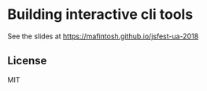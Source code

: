 # Building interactive cli tools

See the slides at https://mafintosh.github.io/jsfest-ua-2018

## License

MIT
